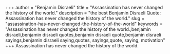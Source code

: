 +++
author = "Benjamin Disraeli"
title = "Assassination has never changed the history of the world."
description = "the best Benjamin Disraeli Quote: Assassination has never changed the history of the world."
slug = "assassination-has-never-changed-the-history-of-the-world"
keywords = "Assassination has never changed the history of the world.,benjamin disraeli,benjamin disraeli quotes,benjamin disraeli quote,benjamin disraeli sayings,benjamin disraeli saying,quotes, sayings,quote, saying, motivation"
+++
Assassination has never changed the history of the world.
